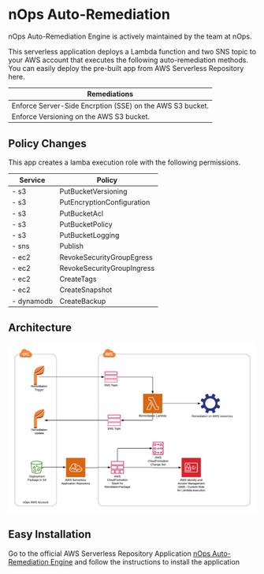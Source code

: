 
# nOps Auto-Remediation

nOps Auto-Remediation Engine is actively maintained by the team at nOps.

This serverless application deploys a Lambda function and two SNS topic to your AWS account that executes the following auto-remediation methods. You can easily deploy the pre-built app from AWS Serverless Repository here.


| Remediations                                                    |
|---------------------------                                      |
|Enforce Server-Side Encrption (SSE) on the AWS S3 bucket.        |
|Enforce Versioning on the AWS S3 bucket.                         |




## Policy Changes
This app creates a lamba execution role with the following permissions. 

| Service    | Policy                     |
|------------|----------------------------|
| - s3       | PutBucketVersioning        |
| - s3       | PutEncryptionConfiguration |
| - s3       | PutBucketAcl               |
| - s3       | PutBucketPolicy            |
| - s3       | PutBucketLogging           |
| - sns      | Publish                    |
| - ec2      | RevokeSecurityGroupEgress  |
| - ec2      | RevokeSecurityGroupIngress |
| - ec2      | CreateTags                 |
| - ec2      | CreateSnapshot             |
| - dynamodb | CreateBackup               |

## Architecture 
![nOps Auto Remediation](/img/serverlessrepo%20-internal.png)


##  Easy Installation
 Go to the official AWS Serverless Repository Application [nOps Auto-Remediation Engine](https://serverlessrepo.aws.amazon.com/applications/)  and follow the instructions to install the application

